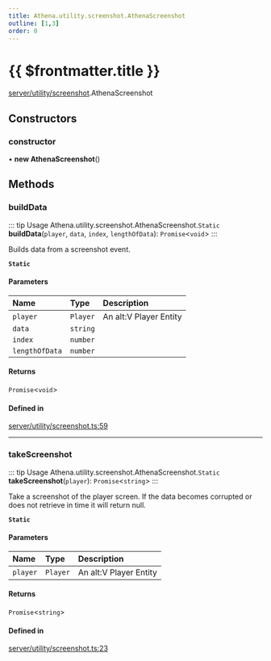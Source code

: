 ```yaml
---
title: Athena.utility.screenshot.AthenaScreenshot
outline: [1,3]
order: 0
---
```


# {{ $frontmatter.title }}


[server/utility/screenshot](../modules/server_utility_screenshot.md).AthenaScreenshot

## Constructors

### constructor

• **new AthenaScreenshot**()

## Methods

### buildData

::: tip Usage
Athena.utility.screenshot.AthenaScreenshot.`Static` **buildData**(`player`, `data`, `index`, `lengthOfData`): `Promise`<`void`\>
:::

Builds data from a screenshot event.

**`Static`**

#### Parameters

| Name | Type | Description |
| :------ | :------ | :------ |
| `player` | `Player` | An alt:V Player Entity |
| `data` | `string` |  |
| `index` | `number` |  |
| `lengthOfData` | `number` |  |

#### Returns

`Promise`<`void`\>

#### Defined in

[server/utility/screenshot.ts:59](https://github.com/Stuyk/altv-athena/blob/6375486/src/core/server/utility/screenshot.ts#L59)

___

### takeScreenshot

::: tip Usage
Athena.utility.screenshot.AthenaScreenshot.`Static` **takeScreenshot**(`player`): `Promise`<`string`\>
:::

Take a screenshot of the player screen.
If the data becomes corrupted or does not retrieve in time it will return null.

**`Static`**

#### Parameters

| Name | Type | Description |
| :------ | :------ | :------ |
| `player` | `Player` | An alt:V Player Entity |

#### Returns

`Promise`<`string`\>

#### Defined in

[server/utility/screenshot.ts:23](https://github.com/Stuyk/altv-athena/blob/6375486/src/core/server/utility/screenshot.ts#L23)
